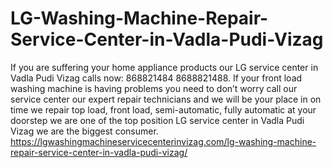 # LG-Washing-Machine-Repair-Service-Center-in-Vadla-Pudi-Vizag
 If you are suffering your home appliance products our LG service center in Vadla Pudi Vizag calls now: 868821484 8688821488. If your front load washing machine is having problems you need to don’t worry call our service center our expert repair technicians and we will be your place in on time we repair top load, front load, semi-automatic, fully automatic at your doorstep we are one of the top position LG service center in Vadla Pudi Vizag we are the biggest consumer.  https://lgwashingmachineservicecenterinvizag.com/lg-washing-machine-repair-service-center-in-vadla-pudi-vizag/
